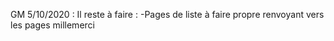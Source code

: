 GM 5/10/2020 :
Il reste à faire : 
    -Pages de liste à faire propre renvoyant vers les pages millemerci
